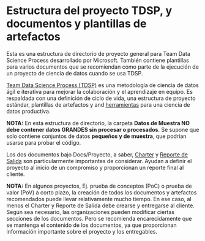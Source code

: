  # Estructura del proyecto TDSP, y documentos y plantillas de artefactos

Esta es una estructura de directorio de proyecto general para Team Data Science Process desarrollado por Microsoft. También contiene plantillas para varios documentos que se recomiendan como parte de la ejecución de un proyecto de ciencia de datos cuando se usa TDSP.

[Team Data Science Process (TDSP)](https://docs.microsoft.com/en-us/azure/machine-learning/team-data-science-process/overview) es una metodología de ciencia de datos ágil e iterativa para mejorar la colaboración y el aprendizaje en equipo. Es respaldada con una definición de ciclo de vida, una estructura de proyecto estándar, plantillas de artefactos y and [herramientas](https://github.com/DJuanes/Azure-TDSP-Utilities) para una ciencia de datos productiva. 

**NOTA:** En esta estructura de directorio, la carpeta **Datos de Muestra NO debe contener datos GRANDES sin procesar o procesados**. Se supone que solo contiene conjuntos de datos **pequeños y de muestra**, que podrían usarse para probar el código.

Los dos documentos bajo Docs/Proyecto, a saber, [Charter](./Docs/Proyecto/Charter.md) y [Reporte de Salida](./Docs/Proyecto/Reporte%20de%20Salida.md) son particularmente importantes de considerar. Ayudan a definir el proyecto al inicio de un compromiso y proporcionan un reporte final al cliente.

**NOTA:** En algunos proyectos, Ej. prueba de conceptos (PoC) o prueba de valor (PoV) a corto plazo, la creación de todos los documentos y artefactos recomendados puede llevar relativamente mucho tiempo. En ese caso, al menos el Charter y Reporte de Salida debe crearse y entregarse al cliente. Según sea necesario, las organizaciones pueden modificar ciertas secciones de los documentos. Pero se recomienda encarecidamente que se mantenga el contenido de los documentos, ya que proporcionan información importante sobre el proyecto y los entregables. 
